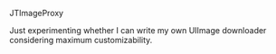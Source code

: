 JTImageProxy

Just experimenting whether I can write my own UIImage downloader considering maximum customizability.
